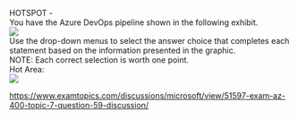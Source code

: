 HOTSPOT -<br/>You have the Azure DevOps pipeline shown in the following exhibit.<br/><img src="https://www.examtopics.com/assets/media/exam-media/04257/0035000001.jpg" class="in-exam-image"/><br/>Use the drop-down menus to select the answer choice that completes each statement based on the information presented in the graphic.<br/>NOTE: Each correct selection is worth one point.<br/>Hot Area:<br/><img src="https://www.examtopics.com/assets/media/exam-media/04257/0035100001.png" class="in-exam-image"/><br/><p><a href="https://www.examtopics.com/discussions/microsoft/view/51597-exam-az-400-topic-7-question-59-discussion/">https://www.examtopics.com/discussions/microsoft/view/51597-exam-az-400-topic-7-question-59-discussion/</a></p><script src="https://giscus.app/client.js"                    data-repo="azsamples/az204"                    data-repo-id="R_kgDOMRXzDQ"                    data-category="General"                    data-category-id="DIC_kwDOMRXzDc4Cgi27"                    data-mapping="pathname"                    data-strict="0"                    data-reactions-enabled="0"                    data-emit-metadata="0"                    data-input-position="bottom"                    data-theme="preferred_color_scheme"                    data-lang="en"                    crossorigin="anonymous"                    async>                    </script>